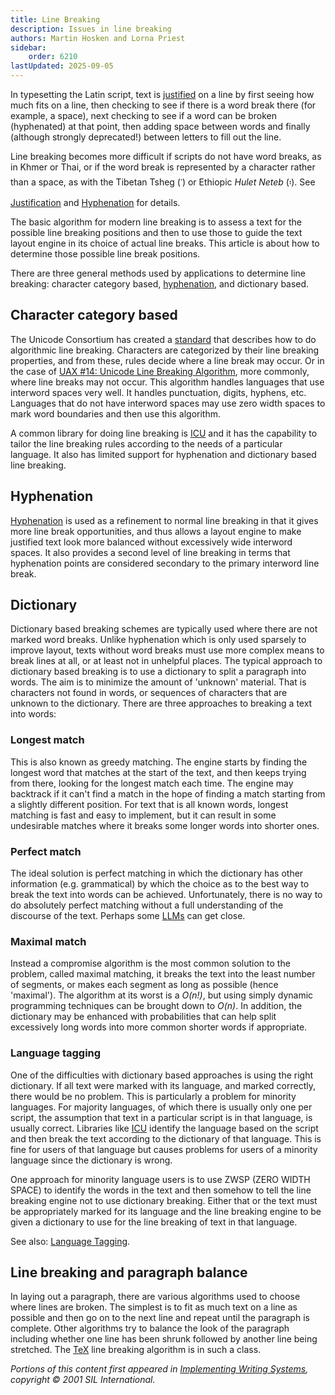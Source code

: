 ```yaml
---
title: Line Breaking
description: Issues in line breaking
authors: Martin Hosken and Lorna Priest
sidebar:
    order: 6210
lastUpdated: 2025-09-05
---
```


In typesetting the Latin script, text is [justified][glo-justification] on a line by first seeing how much fits on a line, then checking to see if there is a word break there (for example, a space), next checking to see if a word can be broken (hyphenated) at that point, then adding space between words and finally (although strongly deprecated!) between letters to fill out the line.

Line breaking becomes more difficult if scripts do not have word breaks, as in Khmer or Thai, or if the word break is represented by a character rather than a space, as with the Tibetan Tsheg (&#x0F0B;) or Ethiopic _Hulet Neteb_ (&#x1361;). See [Justification][justification] and [Hyphenation][hyphenation] for details.

The basic algorithm for modern line breaking is to assess a text for the possible line breaking positions and then to use those to guide the text layout engine in its choice of actual line breaks. This article is about how to determine those possible line break positions.

There are three general methods used by applications to determine line breaking: character category based, [hyphenation][glo-hyphenation], and dictionary based.

## Character category based

The Unicode Consortium has created a [standard][uax-14] that describes how to do algorithmic line breaking. Characters are categorized by their line breaking properties, and from these, rules decide where a line break may occur. Or in the case of [UAX #14: Unicode Line Breaking Algorithm][uax-14], more commonly, where line breaks may not occur. This algorithm handles languages that use interword spaces very well. It handles punctuation, digits, hyphens, etc. Languages that do not have interword spaces may use zero width spaces to mark word boundaries and then use this algorithm.

A common library for doing line breaking is [ICU][uni-icu] and it has the capability to tailor the line breaking rules according to the needs of a particular language. It also has limited support for hyphenation and dictionary based line breaking.

## Hyphenation

[Hyphenation][hyphenation] is used as a refinement to normal line breaking in that it gives more line break opportunities, and thus allows a layout engine to make justified text look more balanced without excessively wide interword spaces. It also provides a second level of line breaking in terms that hyphenation points are considered secondary to the primary interword line break.

## Dictionary 

Dictionary based breaking schemes are typically used where there are not marked word breaks. Unlike hyphenation which is only used sparsely to improve layout, texts without word breaks must use more complex means to break lines at all, or at least not in unhelpful places. The typical approach to dictionary based breaking is to use a dictionary to split a paragraph into words. The aim is to minimize the amount of 'unknown' material. That is characters not found in words, or sequences of characters that are unknown to the dictionary. There are three approaches to breaking a text into words:

### Longest match

This is also known as greedy matching. The engine starts by finding the longest word that matches at the start of the text, and then keeps trying from there, looking for the longest match each time. The engine may backtrack if it can't find a match in the hope of finding a match starting from a slightly different position. For text that is all known words, longest matching is fast and easy to implement, but it can result in some undesirable matches where it breaks some longer words into shorter ones.

### Perfect match

The ideal solution is perfect matching in which the dictionary has other information (e.g. grammatical) by which the choice as to the best way to break the text into words can be achieved. Unfortunately, there is no way to do absolutely perfect matching without a full understanding of the discourse of the text. Perhaps some [LLMs][glo-llm] can get close.

### Maximal match

Instead a compromise algorithm is the most common solution to the problem, called maximal matching, it breaks the text into the least number of segments, or makes each segment as long as possible (hence 'maximal'). The algorithm at its worst is a _O(n!)_, but using simply dynamic programming techniques can be brought down to _O(n)_. In addition, the dictionary may be enhanced with probabilities that can help split excessively long words into more common shorter words if appropriate.

### Language tagging

One of the difficulties with dictionary based approaches is using the right dictionary. If all text were marked with its language, and marked correctly, there would be no problem. This is particularly a problem for minority languages. For majority languages, of which there is usually only one per script, the assumption that text in a particular script is in that language, is usually correct. Libraries like [ICU][uni-icu] identify the language based on the script and then break the text according to the dictionary of that language. This is fine for users of that language but causes problems for users of a minority language since the dictionary is wrong.

One approach for minority language users is to use ZWSP (ZERO WIDTH SPACE) to identify the words in the text and then somehow to tell the line breaking engine not to use dictionary breaking. Either that or the text must be appropriately marked for its language and the line breaking engine to be given a dictionary to use for the line breaking of text in that language.

See also: [Language Tagging][langtag].

## Line breaking and paragraph balance

In laying out a paragraph, there are various algorithms used to choose where lines are broken. The simplest is to fit as much text on a line as possible and then go on to the next line and repeat until the paragraph is complete. Other algorithms try to balance the look of the paragraph including whether one line has been shrunk followed by another line being stretched. The [TeX][texbook] line breaking algorithm is in such a class.

_Portions of this content first appeared in [Implementing Writing Systems][iws], copyright © 2001 SIL International._

[glo-hyphenation]: /reference/glossary#hyphen
[glo-justification]: /reference/glossary#justify
[glo-llm]: /reference/glossary#llm
[hyphenation]: /topics/layout/hyphenation
[iws]: https://scripts.sil.org/iws-toc.html
[justification]: /topics/layout/justification
[langtag]: /topics/writingsystems/language-tagging
[texbook]: https://books.google.co.uk/books?id=zqgQAQAAMAAJ
[uax-14]: https://www.unicode.org/reports/tr14/
[uni-icu]: https://icu.unicode.org/
